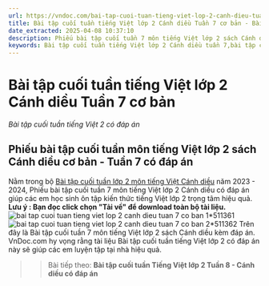 ```yaml
---
url: https://vndoc.com/bai-tap-cuoi-tuan-tieng-viet-lop-2-canh-dieu-tuan-7-co-ban-306618
title: Bài tập cuối tuần tiếng Việt lớp 2 Cánh diều Tuần 7 cơ bản - Bài tập cuối tuần tiếng Việt 2 có đáp án - VnDoc.com
date_extracted: 2025-04-08 10:37:10
description: Phiếu bài tập cuối tuần 7 môn tiếng Việt lớp 2 sách Cánh diều có đáp án tổng hợp nhiều dạng bài tập khác nhau giúp các em nâng cao những kỹ năng làm bài thi hiệu quả.
keywords: Bài tập cuối tuần tiếng Việt lớp 2 Cánh diều tuần 7,bài tập cuối tuần tiếng việt 2 tuần 7,bài tập cuối tuần môn tiếng việt lớp 2 Cánh diều tuần 7,bài tập cuối tuần tiếng việt lớp 2 sách Cánh diều tuần 7,bài tập cuối tuần 7 môn tiếng việt lớp 2 Cánh diều,bài tập cuối tuần 7 tiếng việt 2 Cánh diều,bài tập tiếng việt lớp 2 tuần 7,phiếu bài tập tiếng việt lớp 2 tuần 7,đề tiếng việt lớp 2 tuần 7
---
```


# Bài tập cuối tuần tiếng Việt lớp 2 Cánh diều Tuần 7 cơ bản
 _Bài tập cuối tuần tiếng Việt 2 có đáp án_
## Phiếu bài tập cuối tuần môn tiếng Việt lớp 2 sách Cánh diều cơ bản - Tuần 7 có đáp án
Nằm trong bộ [Bài tập cuối tuần lớp 2 môn tiếng Việt Cánh diều](<https://vndoc.com/bai-tap-cuoi-tuan-lop-2-mon-tieng-viet-cd>) năm 2023 - 2024, Phiếu bài tập cuối tuần 7 môn tiếng Việt lớp 2 Cánh diều có đáp án giúp các em học sinh ôn tập kiến thức tiếng Việt lớp 2 trọng tâm hiệu quả.
**Lưu ý : Bạn đọc click chọn "Tải về" để download toàn bộ tài liệu.**
![bai tap cuoi tuan tieng viet lop 2 canh dieu tuan 7 co ban 1*511361](https://i.vdoc.vn/data/image/2023/10/12/bai-tap-cuoi-tuan-tieng-viet-lop-2-canh-dieu-tuan-7-co-ban-1.png)![bai tap cuoi tuan tieng viet lop 2 canh dieu tuan 7 co ban 2*511362](https://i.vdoc.vn/data/image/2023/10/12/bai-tap-cuoi-tuan-tieng-viet-lop-2-canh-dieu-tuan-7-co-ban-2.png)
Trên đây là Bài tập cuối tuần 7 môn tiếng Việt lớp 2 sách Cánh diều kèm đáp án. VnDoc.com hy vọng rằng tài liệu Bài tập cuối tuần tiếng Việt lớp 2 có đáp án này sẽ giúp các em luyện tập tại nhà hiệu quả.
>> Bài tiếp theo: **Bài tập cuối tuần Tiếng Việt lớp 2 Tuần 8 - Cánh diều có đáp án**
